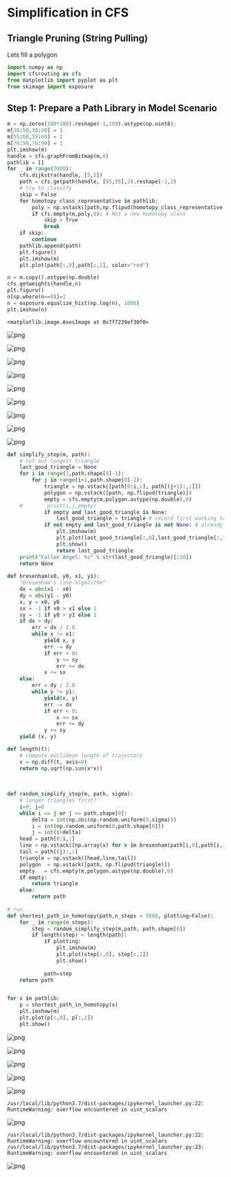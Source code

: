 # Simplification in CFS

## Triangle Pruning (String Pulling)
Lets fill a polygon



```python
import numpy as np
import cfsrouting as cfs
from matplotlib import pyplot as plt
from skimage import exposure


```

## Step 1: Prepare a Path Library in Model Scenario


```python
m = np.zeros(100*100).reshape(-1,100).astype(np.uint8);   
m[30:50,30:50] = 1
m[55:60,55:60] = 2
m[70:90,70:90] = 1
plt.imshow(m)
handle = cfs.graphFromBitmap(m,0)
pathlib = []
for _ in range(2000):
    cfs.dijkstra(handle, [5,5])
    path = cfs.getpath(handle, [95,95],2).reshape(-1,2)
    # try to classify
    skip = False
    for homotopy_class_representative in pathlib:
        poly = np.vstack([path,np.flipud(homotopy_class_representative)])
        if cfs.empty(m,poly,0): # Not a new homotopy class
            skip = True
            break
    if skip:
        continue
    pathlib.append(path)
    plt.figure()
    plt.imshow(m)
    plt.plot(path[:,0],path[:,1], color="red")

n = m.copy().astype(np.double)
cfs.getweights(handle,n)
plt.figure()
n[np.where(n==0)]=1
n = exposure.equalize_hist(np.log(n), 1000)
plt.imshow(n)

```




    <matplotlib.image.AxesImage at 0x7f7239ef30f0>




    
![png](output_3_1.png)
    



    
![png](output_3_2.png)
    



    
![png](output_3_3.png)
    



    
![png](output_3_4.png)
    



    
![png](output_3_5.png)
    



    
![png](output_3_6.png)
    



    
![png](output_3_7.png)
    



    
![png](output_3_8.png)
    



    
![png](output_3_9.png)
    



```python
def simplify_step(m, path):
    # cut out longest triangle
    last_good_triangle = None
    for i in range(1,path.shape[0]-1):
        for j in range(i+1,path.shape[0]-2):
            triangle = np.vstack([path[0:i,:], path[(j+1):,:]])
            polygon = np.vstack([path, np.flipud(triangle)])
            empty = cfs.empty(m,polygon.astype(np.double),0)
    #        print(i,j,empty)
            if empty and last_good_triangle is None:
                last_good_triangle = triangle # record first working triangle
            if not empty and last_good_triangle is not None: # already found one but not empty
                plt.imshow(m)
                plt.plot(last_good_triangle[:,0],last_good_triangle[:,1])
                plt.show()
                return last_good_triangle
    print("Fallen Angel: %s" % str(last_good_triangle)[:10])
    return None
            
def bresenham(x0, y0, x1, y1):
    "Bresenham's line algorithm"
    dx = abs(x1 - x0)
    dy = abs(y1 - y0)
    x, y = x0, y0
    sx = -1 if x0 > x1 else 1
    sy = -1 if y0 > y1 else 1
    if dx > dy:
        err = dx / 2.0
        while x != x1:
            yield x, y
            err -= dy
            if err < 0:
                y += sy
                err += dx
            x += sx
    else:
        err = dy / 2.0
        while y != y1:
            yield(x, y)
            err -= dx
            if err < 0:
                x += sx
                err += dy
            y += sy        
    yield (x, y)

def length(t):
    # compute euclidean length of trajectory
    x = np.diff(t, axis=0)
    return np.sqrt(np.sum(x*x))
    
    
    
def random_simplify_step(m, path, sigma):
    # longer triangles first?
    i=0; j=0
    while i == j or j >= path.shape[0]:
        delta = int(np.abs(np.random.uniform(0,sigma)))
        i = int(np.random.uniform(0,path.shape[0]))
        j = int(i+delta)
    head = path[0:i,:]
    line = np.vstack([np.array(x) for x in bresenham(path[i,0],path[i,1],path[j,0], path[j,1])])
    tail = path[(j):,:]
    triangle = np.vstack([head,line,tail])
    polygon  = np.vstack([path, np.flipud(triangle)])
    empty   = cfs.empty(m,polygon.astype(np.double),0)
    if empty:
        return triangle
    else:
        return path
           
# run      
def shortest_path_in_homotopy(path,n_steps = 5000, plotting=False):
    for _ in range(n_steps):
        step = random_simplify_step(m,path, path.shape[0])
        if length(step) < length(path):
            if plotting:
                plt.imshow(m)
                plt.plot(step[:,0], step[:,1])
                plt.show()
            
            path=step
    return path

```


```python

for x in pathlib:
    p = shortest_path_in_homotopy(x)
    plt.imshow(m)
    plt.plot(p[:,0], p[:,1])
    plt.show()
```


    
![png](output_5_0.png)
    



    
![png](output_5_1.png)
    



    
![png](output_5_2.png)
    



    
![png](output_5_3.png)
    



    
![png](output_5_4.png)
    


    /usr/local/lib/python3.7/dist-packages/ipykernel_launcher.py:22: RuntimeWarning: overflow encountered in uint_scalars



    
![png](output_5_6.png)
    


    /usr/local/lib/python3.7/dist-packages/ipykernel_launcher.py:22: RuntimeWarning: overflow encountered in uint_scalars
    /usr/local/lib/python3.7/dist-packages/ipykernel_launcher.py:23: RuntimeWarning: overflow encountered in uint_scalars



    
![png](output_5_8.png)
    



```python

```
